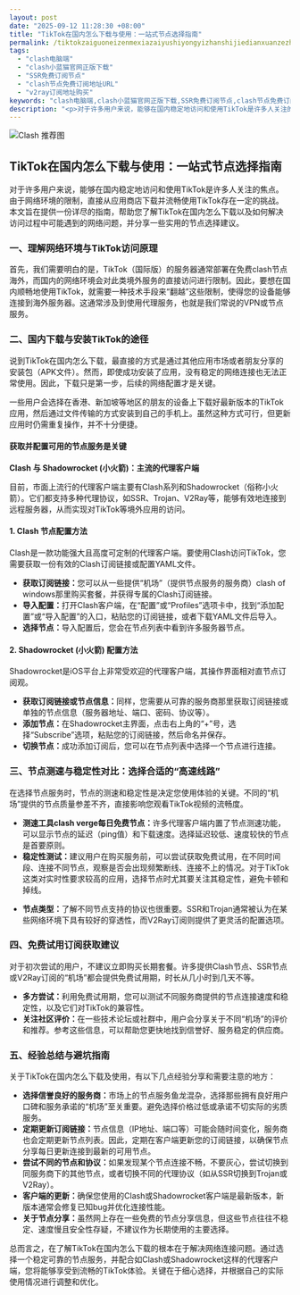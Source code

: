 ```yaml
---
layout: post
date: "2025-09-12 11:28:30 +08:00"
title: "TikTok在国内怎么下载与使用：一站式节点选择指南"
permalink: /tiktokzaiguoneizenmexiazaiyushiyongyizhanshijiedianxuanzezhinan/
tags:
  - "clash电脑端"
  - "clash小蓝猫官网正版下载"
  - "SSR免费订阅节点"
  - "clash节点免费订阅地址URL"
  - "v2ray订阅地址购买"
keywords: "clash电脑端,clash小蓝猫官网正版下载,SSR免费订阅节点,clash节点免费订阅地址URL,v2ray订阅地址购买"
description: "<p>对于许多用户来说，能够在国内稳定地访问和使用TikTok是许多人关注的焦点。由于网络环境的限制，直接从应用商店下载并流畅使用TikTok存在一定的挑战。本文旨在提供一份详尽的指南，帮助您了解TikTok在国内怎么下载以及如何解决访问过程中可能遇到的网络问题，并分享一些实用的节点选择建议。</p>"
---
```


![Clash 推荐图](https://clashjd.github.io/assets/img/小火箭节点推荐.png)

## TikTok在国内怎么下载与使用：一站式节点选择指南

<p>对于许多用户来说，能够在国内稳定地访问和使用TikTok是许多人关注的焦点。由于网络环境的限制，直接从应用商店下载并流畅使用TikTok存在一定的挑战。本文旨在提供一份详尽的指南，帮助您了解TikTok在国内怎么下载以及如何解决访问过程中可能遇到的网络问题，并分享一些实用的节点选择建议。</p>
<h3>一、理解网络环境与TikTok访问原理</h3>
<p>首先，我们需要明白的是，TikTok（国际版）的服务器通常部署在免费clash节点海外，而国内的网络环境会对此类境外服务的直接访问进行限制。因此，要想在国内顺畅地使用TikTok，就需要一种技术手段来“翻越”这些限制，使得您的设备能够连接到海外服务器。这通常涉及到使用代理服务，也就是我们常说的VPN或节点服务。</p>
<h3>二、国内下载与安装TikTok的途径</h3>
<p>说到TikTok在国内怎么下载，最直接的方式是通过其他应用市场或者朋友分享的安装包（APK文件）。然而，即使成功安装了应用，没有稳定的网络连接也无法正常使用。因此，下载只是第一步，后续的网络配置才是关键。</p>
<p>一些用户会选择在香港、新加坡等地区的朋友的设备上下载好最新版本的TikTok应用，然后通过文件传输的方式安装到自己的手机上。虽然这种方式可行，但更新应用时仍需重复操作，并不十分便捷。</p>
<h4>获取并配置可用的节点服务是关键</h4>
<p><strong>Clash 与 Shadowrocket (小火箭)：主流的代理客户端</strong></p>
<p>目前，市面上流行的代理客户端主要有Clash系列和Shadowrocket（俗称小火箭）。它们都支持多种代理协议，如SSR、Trojan、V2Ray等，能够有效地连接到远程服务器，从而实现对TikTok等境外应用的访问。</p>
<h4>1. Clash 节点配置方法</h4>
<p>Clash是一款功能强大且高度可定制的代理客户端。要使用Clash访问TikTok，您需要获取一份有效的Clash订阅链接或配置YAML文件。</p>
<ul>
<li><strong>获取订阅链接：</strong>您可以从一些提供“机场”（提供节点服务的服务商）clash of windows那里购买套餐，并获得专属的Clash订阅链接。</li>
<li><strong>导入配置：</strong>打开Clash客户端，在“配置”或“Profiles”选项卡中，找到“添加配置”或“导入配置”的入口，粘贴您的订阅链接，或者下载YAML文件后导入。</li>
<li><strong>选择节点：</strong>导入配置后，您会在节点列表中看到许多服务器节点。</li>
</ul>
<h4>2. Shadowrocket (小火箭) 配置方法</h4>
<p>Shadowrocket是iOS平台上非常受欢迎的代理客户端，其操作界面相对直节点订阅观。</p>
<ul>
<li><strong>获取订阅链接或节点信息：</strong>同样，您需要从可靠的服务商那里获取订阅链接或单独的节点信息（服务器地址、端口、密码、协议等）。</li>
<li><strong>添加节点：</strong>在Shadowrocket主界面，点击右上角的“+”号，选择“Subscribe”选项，粘贴您的订阅链接，然后命名并保存。</li>
<li><strong>切换节点：</strong>成功添加订阅后，您可以在节点列表中选择一个节点进行连接。</li>
</ul>
<h3>三、节点测速与稳定性对比：选择合适的“高速线路”</h3>
<p>在选择节点服务时，节点的测速和稳定性是决定您使用体验的关键。不同的“机场”提供的节点质量参差不齐，直接影响您观看TikTok视频的流畅度。</p>
<ul>
<li><strong>测速工具clash verge每日免费节点：</strong>许多代理客户端内置了节点测速功能，可以显示节点的延迟（ping值）和下载速度。选择延迟较低、速度较快的节点是首要原则。</li>
<li><strong>稳定性测试：</strong>建议用户在购买服务前，可以尝试获取免费试用，在不同时间段、连接不同节点，观察是否会出现频繁断线、连接不上的情况。对于TikTok这类对实时性要求较高的应用，选择节点时尤其要关注其稳定性，避免卡顿和掉线。</p>
</li>
<li><strong>节点类型：</strong>了解不同节点支持的协议也很重要。SSR和Trojan通常被认为在某些网络环境下具有较好的穿透性，而V2Ray订阅则提供了更灵活的配置选项。</li>
</ul>
<h3>四、免费试用订阅获取建议</h3>
<p>对于初次尝试的用户，不建议立即购买长期套餐。许多提供Clash节点、SSR节点或V2Ray订阅的“机场”都会提供免费试用期，时长从几小时到几天不等。</p>
<ul>
<li><strong>多方尝试：</strong>利用免费试用期，您可以测试不同服务商提供的节点连接速度和稳定性，以及它们对TikTok的兼容性。</li>
<li><strong>关注社区评价：</strong>在一些技术论坛或社群中，用户会分享关于不同“机场”的评价和推荐。参考这些信息，可以帮助您更快地找到信誉好、服务稳定的供应商。</li>
</ul>
<h3>五、经验总结与避坑指南</h3>
<p>关于TikTok在国内怎么下载及使用，有以下几点经验分享和需要注意的地方：</p>
<ul>
<li><strong>选择信誉良好的服务商：</strong>市场上的节点服务鱼龙混杂，选择那些拥有良好用户口碑和服务承诺的“机场”至关重要。避免选择价格过低或承诺不切实际的劣质服务。</li>
<li><strong>定期更新订阅链接：</strong>节点信息（IP地址、端口等）可能会随时间变化，服务商也会定期更新节点列表。因此，定期在客户端更新您的订阅链接，以确保节点分享每日更新连接到最新的可用节点。</li>
<li><strong>尝试不同的节点和协议：</strong>如果发现某个节点连接不畅，不要灰心，尝试切换到同服务商下的其他节点，或者切换不同的代理协议（如从SSR切换到Trojan或V2Ray）。</li>
<li><strong>客户端的更新：</strong>确保您使用的Clash或Shadowrocket客户端是最新版本，新版本通常会修复已知bug并优化连接性能。</li>
<li><strong>关于节点分享：</strong>虽然网上存在一些免费的节点分享信息，但这些节点往往不稳定、速度慢且安全性存疑，不建议作为长期使用的主要选择。</li>
</ul>
<p>总而言之，在了解TikTok在国内怎么下载的根本在于解决网络连接问题。通过选择一个稳定可靠的节点服务，并配合如Clash或Shadowrocket这样的代理客户端，您将能够享受到流畅的TikTok体验。关键在于细心选择，并根据自己的实际使用情况进行调整和优化。</p>